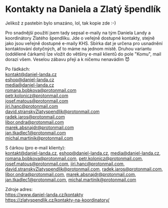 # Kontakty na Daniela a Zlatý špendlík
Jelikož z pastebin bylo smazáno, lol, tak kopie zde :-)

Pro snadnější použití jsem tady sepsal e-maily na tým Daniela Landy a koordinátory Zlatého špendlíku. Jde o veřejně dostupné kontakty, stejně jako jsou veřejně dostupné e-maily KHS.
Sbírka dat je určena pro usnadnění kontaktování dotyčných, ať to máme na jednom místě.
Druhou variantu (oddělené čárkami) lze vložit do většiny e-mail klientů do pole "Komu", mail dorazí všem.
Veselou zábavu přeji a k ničemu nenavádím 😈

Po řádkách:  
kontakt@daniel-landa.cz  
eshop@daniel-landa.cz  
media@daniel-landa.cz  
romana.bobkova@protonmail.com  
petr.kolonicz@protonmail.com  
josef.matous@protonmail.com  
jiri.hanc@protonmail.com  
david.stranskyZlatyspendlik@protonmail.com  
radek.jaros@protonmail.com  
libor.ondra@protonmail.com  
marek.absnajdr@protonmail.com  
jan.tkadlec1@protonmail.com  
michal.martinik@protonmail.com

S čárkou (pro e-mail klienty):  
kontakt@daniel-landa.cz, eshop@daniel-landa.cz, media@daniel-landa.cz, romana.bobkova@protonmail.com, petr.kolonicz@protonmail.com, josef.matous@protonmail.com, jiri.hanc@protonmail.com, david.stranskyZlatyspendlik@protonmail.com, radek.jaros@protonmail.com, libor.ondra@protonmail.com, marek.absnajdr@protonmail.com, jan.tkadlec1@protonmail.com, michal.martinik@protonmail.com

Zdroje adres:  
https://www.daniel-landa.cz/kontakty  
https://zlatyspendlik.cz/kontakty-na-koordinatory/

